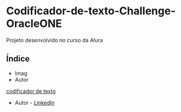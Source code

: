 # Codificador-de-texto-Challenge-OracleONE
Projeto desenvolvido no curso da Alura

## Índice

* Imag
*  Autor

[codificador de texto](https://leticiaslucena.github.io/Codificador-de-texto-Challenge-OracleONE/)



* Autor - 
[LinkedIn](https://www.linkedin.com/in/leticiasantosferreira/)
